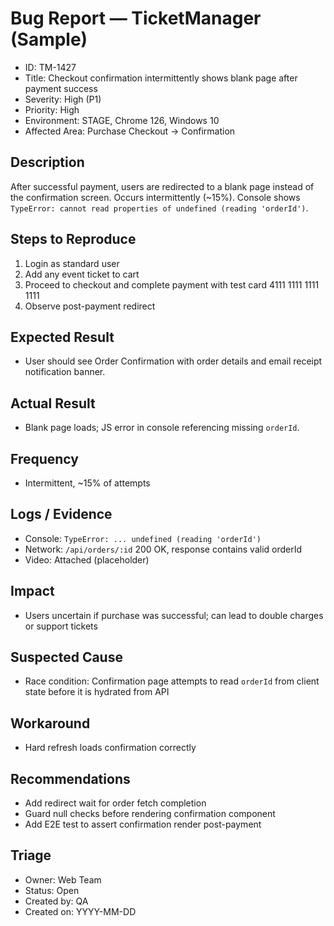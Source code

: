 # Bug Report — TicketManager (Sample)

- ID: TM-1427
- Title: Checkout confirmation intermittently shows blank page after payment success
- Severity: High (P1)
- Priority: High
- Environment: STAGE, Chrome 126, Windows 10
- Affected Area: Purchase Checkout → Confirmation

## Description
After successful payment, users are redirected to a blank page instead of the confirmation screen. Occurs intermittently (~15%). Console shows `TypeError: cannot read properties of undefined (reading 'orderId')`.

## Steps to Reproduce
1. Login as standard user
2. Add any event ticket to cart
3. Proceed to checkout and complete payment with test card 4111 1111 1111 1111
4. Observe post-payment redirect

## Expected Result
- User should see Order Confirmation with order details and email receipt notification banner.

## Actual Result
- Blank page loads; JS error in console referencing missing `orderId`.

## Frequency
- Intermittent, ~15% of attempts

## Logs / Evidence
- Console: `TypeError: ... undefined (reading 'orderId')`
- Network: `/api/orders/:id` 200 OK, response contains valid orderId
- Video: Attached (placeholder)

## Impact
- Users uncertain if purchase was successful; can lead to double charges or support tickets

## Suspected Cause
- Race condition: Confirmation page attempts to read `orderId` from client state before it is hydrated from API

## Workaround
- Hard refresh loads confirmation correctly

## Recommendations
- Add redirect wait for order fetch completion
- Guard null checks before rendering confirmation component
- Add E2E test to assert confirmation render post-payment

## Triage
- Owner: Web Team
- Status: Open
- Created by: QA
- Created on: YYYY-MM-DD
